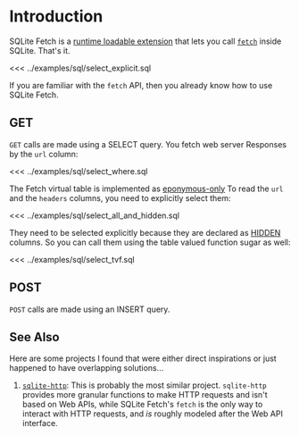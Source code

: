 # Introduction
SQLite Fetch is a [runtime loadable extension](https://www.sqlite.org/loadext.html) that lets
you call [`fetch`](https://developer.mozilla.org/en-US/docs/Web/API/Fetch_API) inside SQLite. 
That's it.

<<< ../examples/sql/select_explicit.sql

If you are familiar with the `fetch` API, then you already know how to use SQLite Fetch.

## GET
`GET` calls are made using a SELECT query. You fetch web server Responses by the `url` column:

<<< ../examples/sql/select_where.sql

The Fetch virtual table is implemented as [eponymous-only](https://www.sqlite.org/vtab.html#eponymous_virtual_tables)
To read the `url` and the `headers` columns, you need to explicitly select them:

<<< ../examples/sql/select_all_and_hidden.sql

They need to be selected explicitly because they are declared as [HIDDEN](https://www.sqlite.org/vtab.html#hidden_columns_in_virtual_tables) columns.
So you can call them using the table valued function sugar as well:

<<< ../examples/sql/select_tvf.sql

## POST
`POST` calls are made using an INSERT query.

## See Also
Here are some projects I found that were either direct inspirations
or just happened to have overlapping solutions...

1. [`sqlite-http`](https://github.com/asg017/sqlite-http):
This is probably the most similar project. `sqlite-http` provides more granular
functions to make HTTP requests and isn't based on Web APIs, while SQLite Fetch's `fetch` 
is the only way to interact with HTTP requests, and *is* roughly modeled after
the Web API interface.
